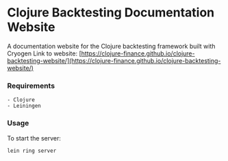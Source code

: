 # Clojure Backtesting Documentation Website

A documentation website for the Clojure backtesting framework built with Cryogen
Link to website: [https://clojure-finance.github.io/clojure-backtesting-website/](https://clojure-finance.github.io/clojure-backtesting-website/)

### Requirements

```
- Clojure
- Leiningen
```

### Usage

To start the server:
```
lein ring server
```


